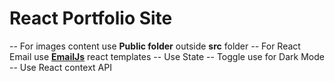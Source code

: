 # React Portfolio Site

-- For images content use **Public folder** outside **src** folder
-- For React Email use **[EmailJs](https://www.emailjs.com/)** react templates
-- Use State
-- Toggle use for Dark Mode
-- Use React context API 
